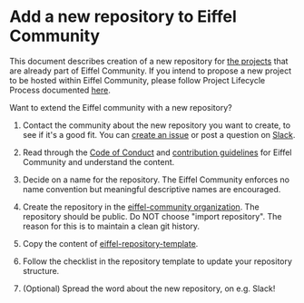 # Add a new repository to Eiffel Community

This document describes creation of a new repository for [the projects](https://github.com/eiffel-community/community/blob/master/PROJECTS.md)
that are already part of Eiffel Community.
If you intend to propose a new project to be hosted within Eiffel Community, please follow Project Lifecycle Process
documented [here](https://github.com/eiffel-community/community/blob/master/PROJECT_LIFECYCLE.md).

Want to extend the Eiffel community with a new repository?

1. Contact the community about the new repository you want to create, to see if it's a good fit. You can [create an issue](https://github.com/eiffel-community/community/issues/new) or post a question on [Slack](https://join.slack.com/t/eiffel-workspace/shared_invite/enQtOTI3MzEzMzY4Mzg0LTA3NDVmNjgzZjk1YTFjNzk5OWE4MjExYzE1ODU1NzA1YzY5MzhlZmYxZmIwMzhiM2ExOWM4ZGJlYzdkN2M5OTE).
1. Read through the [Code of Conduct](https://github.com/eiffel-community/.github/blob/master/CODE_OF_CONDUCT.md) and [contribution guidelines](https://github.com/eiffel-community/.github/blob/master/CONTRIBUTING.md) for Eiffel Community and understand the content.

1. Decide on a name for the repository. The Eiffel Community enforces no name convention but meaningful descriptive names are encouraged.
1. Create the repository in the [eiffel-community organization](https://github.com/organizations/eiffel-community/repositories/new). The repository should be public. Do NOT choose "import repository". The reason for this is to maintain a clean git history.
1. Copy the content of [eiffel-repository-template](https://github.com/eiffel-community/eiffel-repository-template).
1. Follow the checklist in the repository template to update your repository structure.
1. (Optional) Spread the word about the new repository, on e.g. Slack!
